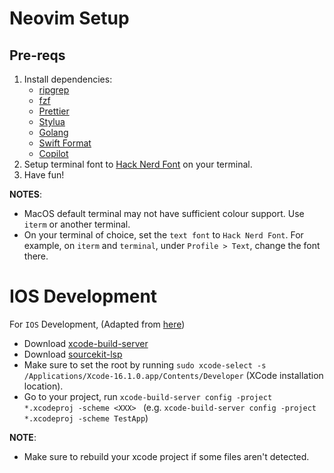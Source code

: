 # Neovim Setup

## Pre-reqs

1. Install dependencies:
   - [ripgrep](https://github.com/BurntSushi/ripgrep)
   - [fzf](https://github.com/junegunn/fzf)
   - [Prettier](https://prettier.io/docs/en/install.html)
   - [Stylua](https://github.com/JohnnyMorganz/StyLua)
   - [Golang](https://go.dev/doc/install)
   - [Swift Format](https://github.com/swiftlang/swift-format)
   - [Copilot](https://github.com/github/copilot.vim)
1. Setup terminal font to [Hack Nerd Font](https://www.nerdfonts.com/) on your terminal.
1. Have fun!

**NOTES**:

- MacOS default terminal may not have sufficient colour support. Use `iterm` or another terminal.
- On your terminal of choice, set the `text font` to `Hack Nerd Font`. For example, on `iterm` and `terminal`, under `Profile > Text`, change the font there.

# IOS Development

For `IOS` Development, (Adapted from [here](https://wojciechkulik.pl/ios/the-complete-guide-to-ios-macos-development-in-neovim))

- Download [xcode-build-server](https://github.com/SolaWing/xcode-build-server)
- Download [sourcekit-lsp](https://github.com/swiftlang/sourcekit-lsp)
- Make sure to set the root by running `sudo xcode-select -s /Applications/Xcode-16.1.0.app/Contents/Developer` (XCode installation location).
- Go to your project, run `xcode-build-server config -project *.xcodeproj -scheme <XXX> ` (e.g. `xcode-build-server config -project *.xcodeproj -scheme TestApp`)

**NOTE**:

- Make sure to rebuild your xcode project if some files aren't detected.
